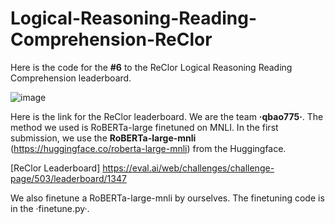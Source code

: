 # Logical-Reasoning-Reading-Comprehension-ReClor
Here is the code for the **#6** to the ReClor Logical Reasoning Reading Comprehension leaderboard. 

![image](https://user-images.githubusercontent.com/23516191/125377937-f4415080-e3e1-11eb-897d-48350be6792f.png)

Here is the link for the ReClor leaderboard. We are the team **·qbao775·**. The method we used is RoBERTa-large finetuned on MNLI. In the first submission, we use the **RoBERTa-large-mnli** (https://huggingface.co/roberta-large-mnli) from the Huggingface. 

[ReClor Leaderboard] https://eval.ai/web/challenges/challenge-page/503/leaderboard/1347

We also finetune a RoBERTa-large-mnli by ourselves. The finetuning code is in the ·finetune.py·.
